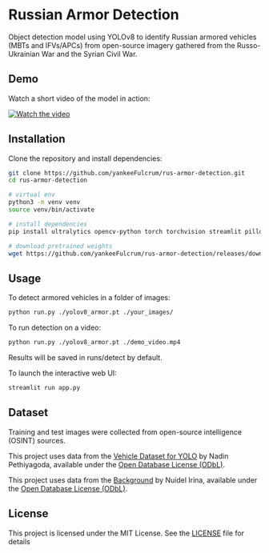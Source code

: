 # Russian Armor Detection
Object detection model using YOLOv8 to identify Russian armored vehicles (MBTs and IFVs/APCs) from open-source imagery gathered from the Russo-Ukrainian War and the Syrian Civil War.

## Demo
Watch a short video of the model in action:


[![Watch the video](https://img.youtube.com/vi/bkcUh47aMxM/hqdefault.jpg)](https://www.youtube.com/embed/bkcUh47aMxM)

## Installation
Clone the repository and install dependencies:

```bash
git clone https://github.com/yankeeFulcrum/rus-armor-detection.git
cd rus-armor-detection

# virtual env
python3 -m venv venv
source venv/bin/activate

# install dependencies
pip install ultralytics opencv-python torch torchvision streamlit pillow

# download pretrained weights
wget https://github.com/yankeeFulcrum/rus-armor-detection/releases/download/v0.0.1alpha/rus-armor-detectionv0.0.1-alpha.pt
```
## Usage
To detect armored vehicles in a folder of images:

```bash
python run.py ./yolov8_armor.pt ./your_images/
```
To run detection on a video:

```bash
python run.py ./yolov8_armor.pt ./demo_video.mp4
```
Results will be saved in runs/detect by default.

To launch the interactive web UI:
```bash
streamlit run app.py
```
## Dataset
Training and test images were collected from open-source intelligence (OSINT) sources.  

This project uses data from the [Vehicle Dataset for YOLO](https://www.kaggle.com/datasets/nadinpethiyagoda/vehicle-dataset-for-yolo) by Nadin Pethiyagoda, available under the [Open Database License (ODbL)](https://opendatacommons.org/licenses/odbl/1-0/).  

This project uses data from the [Background](https://www.kaggle.com/datasets/nuidelirina/background) by Nuidel Irina, available under the [Open Database License (ODbL)](https://opendatacommons.org/licenses/odbl/1-0/).  
## License

This project is licensed under the MIT License. See the [LICENSE](./LICENSE) file for details

